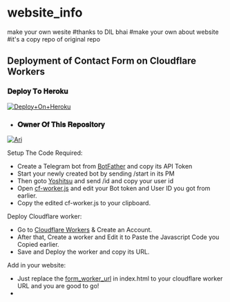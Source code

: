 
# website_info
make your own wesite 
#thanks to DIL bhai
#make your own about website 
#it's a copy repo of original repo
## Deployment of Contact Form on Cloudflare Workers

### 𝐃𝐞𝐩𝐥𝐨𝐲 𝐓𝐨 𝐇𝐞𝐫𝐨𝐤𝐮

[![Deploy+On+Heroku](https://www.herokucdn.com/deploy/button.svg)](https://heroku.com/deploy?template=https://github.com/parthxsharma/parthxwebsite)

- ### 𝐎𝐰𝐧𝐞𝐫 𝐎𝐟 𝐓𝐡𝐢𝐬 𝐑𝐞𝐩𝐨𝐬𝐢𝐭𝐨𝐫𝐲
[![Ari](https://telegra.ph/file/ad1557c30dddeff2c2351.jpg)](https://t.me/lll_notookk_lll)

Setup The Code Required:

- Create a Telegram bot from [BotFather](https://t.me/botfather) and copy its API Token
- Start your newly created bot by sending /start in its PM
- Then goto [Yoshitsu](https://yoshitsubot.t.me) and send /id and copy your user id
- Open [cf-worker.js](/contactform/cf-worker.js) and edit your Bot token and User ID you got from earlier.
- Copy the edited cf-worker.js to your clipboard.

Deploy Cloudflare worker:
- Go to [Cloudflare Workers](https://workers.cloudflare.com) & Create an Account.
- After that, Create a worker and Edit it to Paste the Javascript Code you Copied earlier.
- Save and Deploy the worker and copy its URL.

Add in your website:
- Just replace the [form_worker_url](/index.html#L129) in index.html to your cloudflare worker URL and you are good to go!
-
